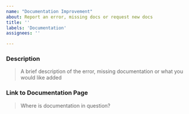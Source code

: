 ```yaml
---
name: "Documentation Improvement"
about: Report an error, missing docs or request new docs
title: ''
labels: 'Documentation'
assignees: ''

---
```



### Description

> A brief description of the error, missing documentation or what you would like added


### Link to Documentation Page

> Where is documentation in question?

<!--
Link to Specific Documentation Page
-->

<!-- 
Your help makes our Documentation better! We *deeply* appreciate your help in improving our Documentation.
-->
